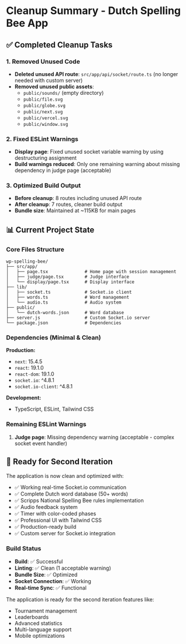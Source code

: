 # Cleanup Summary - Dutch Spelling Bee App

## ✅ Completed Cleanup Tasks

### 1. Removed Unused Code
- **Deleted unused API route**: `src/app/api/socket/route.ts` (no longer needed with custom server)
- **Removed unused public assets**: 
  - `public/sounds/` (empty directory)
  - `public/file.svg`
  - `public/globe.svg` 
  - `public/next.svg`
  - `public/vercel.svg`
  - `public/window.svg`

### 2. Fixed ESLint Warnings
- **Display page**: Fixed unused socket variable warning by using destructuring assignment
- **Build warnings reduced**: Only one remaining warning about missing dependency in judge page (acceptable)

### 3. Optimized Build Output
- **Before cleanup**: 8 routes including unused API route
- **After cleanup**: 7 routes, cleaner build output
- **Bundle size**: Maintained at ~115KB for main pages

## 📊 Current Project State

### Core Files Structure
```
wp-spelling-bee/
├── src/app/
│   ├── page.tsx              # Home page with session management
│   ├── judge/page.tsx        # Judge interface
│   └── display/page.tsx      # Display interface
├── lib/
│   ├── socket.ts             # Socket.io client
│   ├── words.ts              # Word management
│   └── audio.ts              # Audio system
├── public/
│   └── dutch-words.json      # Word database
├── server.js                 # Custom Socket.io server
└── package.json              # Dependencies
```

### Dependencies (Minimal & Clean)
**Production:**
- `next`: 15.4.5
- `react`: 19.1.0  
- `react-dom`: 19.1.0
- `socket.io`: ^4.8.1
- `socket.io-client`: ^4.8.1

**Development:**
- TypeScript, ESLint, Tailwind CSS

### Remaining ESLint Warnings
1. **Judge page**: Missing dependency warning (acceptable - complex socket event handler)

## 🚀 Ready for Second Iteration

The application is now clean and optimized with:
- ✅ Working real-time Socket.io communication
- ✅ Complete Dutch word database (50+ words)
- ✅ Scripps National Spelling Bee rules implementation
- ✅ Audio feedback system
- ✅ Timer with color-coded phases
- ✅ Professional UI with Tailwind CSS
- ✅ Production-ready build
- ✅ Custom server for Socket.io integration

### Build Status
- **Build**: ✅ Successful
- **Linting**: ✅ Clean (1 acceptable warning)
- **Bundle Size**: ✅ Optimized
- **Socket Connection**: ✅ Working
- **Real-time Sync**: ✅ Functional

The application is ready for the second iteration features like:
- Tournament management
- Leaderboards
- Advanced statistics
- Multi-language support
- Mobile optimizations
